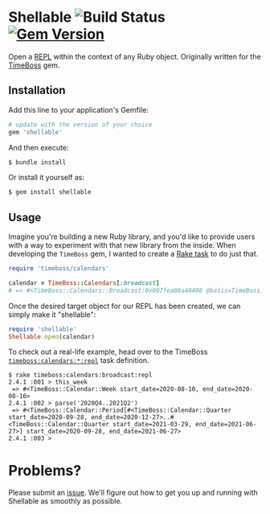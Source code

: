# Shellable ![Build Status](https://github.com/kevinstuffandthings/shellable/actions/workflows/ruby.yml/badge.svg) [![Gem Version](https://badge.fury.io/rb/shellable.svg)](https://badge.fury.io/rb/shellable)

Open a [REPL](https://en.wikipedia.org/wiki/Read%E2%80%93eval%E2%80%93print_loop) within the context of any Ruby object.
Originally written for the [TimeBoss](https://github.com/kevinstuffandthings/timeboss) gem.

## Installation
Add this line to your application's Gemfile:

```ruby
# update with the version of your choice
gem 'shellable'
```

And then execute:

```bash
$ bundle install
```

Or install it yourself as:

```bash
$ gem install shellable
```

## Usage

Imagine you're building a new Ruby library, and you'd like to provide users with a way to experiment with that new library from the inside.
When developing the `TimeBoss` gem, I wanted to create a [Rake task](https://github.com/kevinstuffandthings/timeboss#repl) to do just that.

```ruby
require 'timeboss/calendars'

calendar = TimeBoss::Calendars[:broadcast]
# => #<TimeBoss::Calendars::Broadcast:0x007fea08a40408 @basis=TimeBoss::Calendars::Broadcast::Basis>
```

Once the desired target object for our REPL has been created, we can simply make it "shellable":

```ruby
require 'shellable'
Shellable.open(calendar)
```

To check out a real-life example, head over to the TimeBoss [`timeboss:calendars:*:repl`](https://github.com/kevinstuffandthings/timeboss/blob/1e7a27de0add7da4fe77b49af62b650a7771021b/lib/tasks/calendars.rake#L12-L16) task definition.

```
$ rake timeboss:calendars:broadcast:repl
2.4.1 :001 > this_week
 => #<TimeBoss::Calendar::Week start_date=2020-08-10, end_date=2020-08-16>
2.4.1 :002 > parse('2020Q4..2021Q2')
 => #<TimeBoss::Calendar::Period[#<TimeBoss::Calendar::Quarter start_date=2020-09-28, end_date=2020-12-27>..#<TimeBoss::Calendar::Quarter start_date=2021-03-29, end_date=2021-06-27>] start_date=2020-09-28, end_date=2021-06-27>
2.4.1 :003 >
```

# Problems?
Please submit an [issue](https://github.com/kevinstuffandthings/shellable/issues).
We'll figure out how to get you up and running with Shellable as smoothly as possible.
